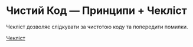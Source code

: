 # Чистий Код — Принципи + Чекліст

Чекліст дозволяє слідкувати за чистотою коду та попередити помилки.

 [Чекліст](https://ovcharovcoder.github.io/clean-code-checklist)
